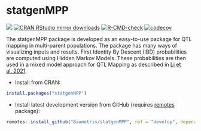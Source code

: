 
<!-- README.md is generated from README.Rmd. Please edit that file -->

# statgenMPP

[![](https://www.r-pkg.org/badges/version/statgenMPP)](https://www.r-pkg.org/pkg/statgenMPP)
[![CRAN RStudio mirror
downloads](https://cranlogs.r-pkg.org/badges/statgenMPP)](https://www.r-pkg.org/pkg/statgenMPP)
[![R-CMD-check](https://github.com/Biometris/statgenMPP/workflows/R-CMD-check/badge.svg)](https://github.com/Biometris/statgenMPP/actions?workflow=R-CMD-check)
[![codecov](https://codecov.io/gh/Biometris/statgenMPP/branch/master/graph/badge.svg)](https://app.codecov.io/gh/Biometris/statgenMPP)

The statgenMPP package is developed as an easy-to-use package for QTL
mapping in multi-parent populations. The package has many ways of
visualizing inputs and results. First Identity By Descent (IBD)
probabilities are computed using Hidden Markov Models. These
probabilities are then used in a mixed model approach for QTL Mapping as
described in [Li et
al. 2021](https://link.springer.com/article/10.1007/s00122-021-03919-7).

-   Install from CRAN:

``` r
install.packages("statgenMPP")
```

-   Install latest development version from GitHub (requires
    [remotes](https://github.com/r-lib/remotes) package):

``` r
remotes::install_github("Biometris/statgenMPP", ref = "develop", dependencies = TRUE)
```
